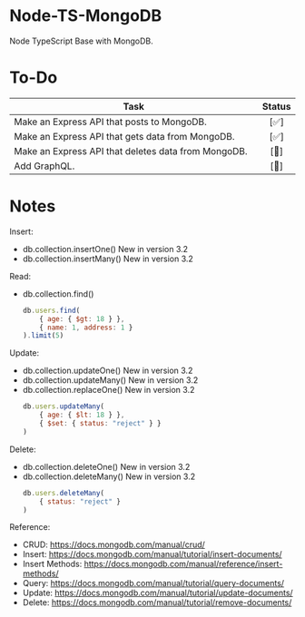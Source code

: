 <style>
    table {
        width:100% !important;
    }
    
    th {
        width:100% !important; 
    }
</style>

# Node-TS-MongoDB
Node TypeScript Base with MongoDB.

# To-Do

| Task        | Status
| ------------- |:-------------:|
| Make an Express API that posts to MongoDB. | [✅] |
| Make an Express API that gets data from MongoDB. | [✅] |
| Make an Express API that deletes data from MongoDB. | [🚧] |
| Add GraphQL. | [🚧] |

# Notes

Insert:
* db.collection.insertOne() New in version 3.2
* db.collection.insertMany() New in version 3.2

Read: 
* db.collection.find()
    ```javascript
    db.users.find(
        { age: { $gt: 18 } },
        { name: 1, address: 1 }
    ).limit(5)
    ```

Update:
* db.collection.updateOne() New in version 3.2
* db.collection.updateMany() New in version 3.2
* db.collection.replaceOne() New in version 3.2
    ```javascript
    db.users.updateMany(
        { age: { $lt: 18 } },
        { $set: { status: "reject" } }
    )
    ```

Delete: 
* db.collection.deleteOne() New in version 3.2
* db.collection.deleteMany() New in version 3.2
    ```javascript
    db.users.deleteMany(
        { status: "reject" }
    )
    ```

Reference:
* CRUD: https://docs.mongodb.com/manual/crud/
* Insert: https://docs.mongodb.com/manual/tutorial/insert-documents/
* Insert Methods: https://docs.mongodb.com/manual/reference/insert-methods/
* Query: https://docs.mongodb.com/manual/tutorial/query-documents/
* Update: https://docs.mongodb.com/manual/tutorial/update-documents/
* Delete: https://docs.mongodb.com/manual/tutorial/remove-documents/
